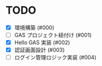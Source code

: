 # TODO

- [x] 環境構築 (#000)
- [ ] GAS プロジェクト紐付け (#001)
- [x] Hello GAS 実装 (#002)
- [x] 認証画面設計 (#003)
- [ ] ログイン管理ロジック実装 (#004)
